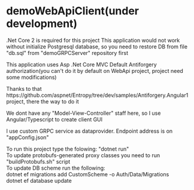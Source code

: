# demoWebApiClient(under development)
.Net Core 2 is required for this project
This application would not work without initialize Postgresql database, so you need to restore DB from file "db.sql" from "demoGRPCServer" repository first</br>
<p>This application uses Asp .Net Core MVC Default Antiforgery authorization(you can't do it by default on WebApi project, project need some modifications) </p>
<p>Thanks to that https://github.com/aspnet/Entropy/tree/dev/samples/Antiforgery.Angular1 project, there the way to do it<p/>
<p>We dont have any "Model-View-Controller" staff here, so I use Angular/Typescript to create client GUI</p>
<p>I use custom GRPC service as dataprovider. Endpoint address is on "appConfig.json"<p/>
To run this project type the folowing: "dotnet run"<br/>
To update protobufs-generated proxy classes you need to run "buildProtobufs.sh" script<br/>
To update DB scheme run the following: <br/>
dotnet ef migrations add CustomScheme -o Auth/Data/Migrations<br/>
dotnet ef database update

